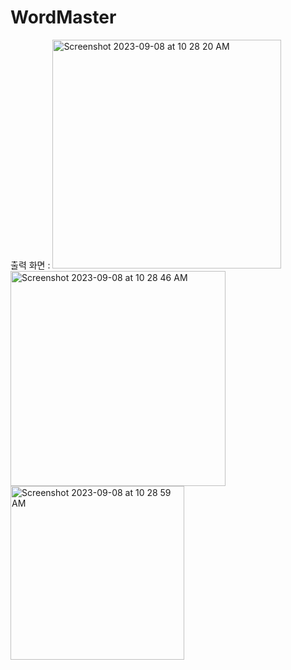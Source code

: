 # WordMaster

출력 화면 : 
<img width="366" alt="Screenshot 2023-09-08 at 10 28 20 AM" src="https://github.com/morehey/WordMaster/assets/126431810/2e08787e-7e48-4b21-abdb-2eb326a7304c">
<img width="344" alt="Screenshot 2023-09-08 at 10 28 46 AM" src="https://github.com/morehey/WordMaster/assets/126431810/a5aa456c-ece3-4cca-827e-2deea48883f2">
<img width="278" alt="Screenshot 2023-09-08 at 10 28 59 AM" src="https://github.com/morehey/WordMaster/assets/126431810/68f005c7-6ed4-449d-80e2-02df71b9af4c">

